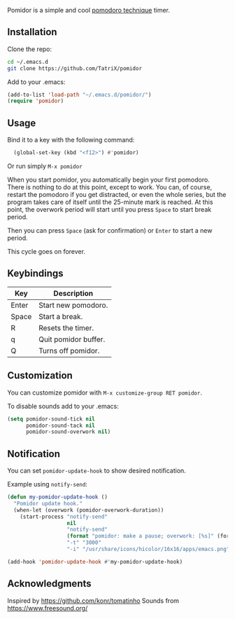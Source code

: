 Pomidor is a simple and cool [pomodoro technique](http://www.pomodorotechnique.com/) timer.

## Installation

Clone the repo:
```sh
cd ~/.emacs.d
git clone https://github.com/TatriX/pomidor
```
Add to your .emacs:
```lisp
(add-to-list 'load-path "~/.emacs.d/pomidor/")
(require 'pomidor)

```

## Usage

Bind it to a key with the following command:

```lisp
  (global-set-key (kbd "<f12>") #'pomidor)
```
Or run simply `M-x pomidor`

When you start pomidor, you automatically begin your first
pomodoro. There is nothing to do at this point, except to work. You
can, of course, restart the pomodoro if you get distracted, or even
the whole series, but the program takes care of itself until the
25-minute mark is reached. At this point, the overwork period will
start until you press `Space` to start break period.

Then you can press `Space` (ask for confirmation) or `Enter` to start a new period.

This cycle goes on forever.

## Keybindings

| Key   | Description          |
|-------|----------------------|
| Enter | Start new pomodoro.  |
| Space | Start a break.       |
| R     | Resets the timer.    |
| q     | Quit pomidor buffer. |
| Q     | Turns off pomidor.   |

## Customization

You can customize pomidor with `M-x customize-group RET pomidor`.

To disable sounds add to your .emacs:
```lisp
(setq pomidor-sound-tick nil
      pomidor-sound-tack nil
      pomidor-sound-overwork nil)
```

## Notification
You can set `pomidor-update-hook` to show desired notification.

Example using `notify-send`:

```lisp
(defun my-pomidor-update-hook ()
  "Pomidor update hook."
  (when-let (overwork (pomidor-overwork-duration))
    (start-process "notify-send"
                   nil
                   "notify-send"
                   (format "pomidor: make a pause; overwork: [%s]" (format-time-string "%H:%M:%S" overwork t))
                   "-t" "3000"
                   "-i" "/usr/share/icons/hicolor/16x16/apps/emacs.png")))

(add-hook 'pomidor-update-hook #'my-pomidor-update-hook)

```

## Acknowledgments
Inspired by https://github.com/konr/tomatinho
Sounds from https://www.freesound.org/
